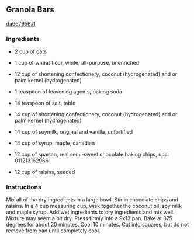 ## Granola Bars

[da667956a1](http://www.food.com/recipe/granola-bars-390003)

### Ingredients

 - 2 cup of oats

 - 1 cup of wheat flour, white, all-purpose, unenriched

 - 12 cup of shortening confectionery, coconut (hydrogenated) and or palm kernel (hydrogenated)

 - 1 teaspoon of leavening agents, baking soda

 - 14 teaspoon of salt, table

 - 14 cup of shortening confectionery, coconut (hydrogenated) and or palm kernel (hydrogenated)

 - 14 cup of soymilk, original and vanilla, unfortified

 - 14 cup of syrup, maple, canadian

 - 12 cup of spartan, real semi-sweet chocolate baking chips, upc: 011213162966

 - 12 cup of raisins, seeded

### Instructions

Mix all of the dry ingredients in a large bowl. Stir in chocolate chips and raisins. In a 4 cup measuring cup, wisk together the coconut oil, soy milk and maple syrup. Add wet ingredients to dry ingredients and mix well. Mixture may seem a bit dry. Press firmly into a 9x13 pan. Bake at 375 degrees for about 20 minutes. Cool 10 minutes. Cut into squares, but do not remove from pan until completely cool.